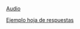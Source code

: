 [Audio](https://drive.google.com/file/d/1bTpRlWwu7aSSsmZauEeJBh0KMcamghJt/view?usp=drive_link)

[Ejemplo hoja de respuestas](https://drive.google.com/file/d/1xhpf_wxSBtyEG5DNErndngrnbvlrtRQ3/view?usp=drive_link)